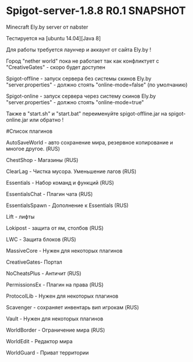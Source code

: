 # Spigot-server-1.8.8 R0.1 SNAPSHOT

Minecraft Ely.by server от nabster

Тестируется на [ubuntu 14.04][Java 8]

Для работы требуется лаунчер и аккаунт от сайта Ely.by !

Город "nether world" пока не работает так как конфликтует с "CreativeGates" - скоро будет доступен

Spigot-offline  -  запуск сервера без системы скинов Ely.by   "server.properties" - должно стоять "online-mode=false" (по умолчанию)

Spigot-online  -  запуск сервера через систему скинов Ely.by   "server.properties" - должно стоять "online-mode=true"

Также в "start.sh" и "start.bat" переименуйте spigot-offline.jar на spigot-online.jar или обратно !

#Список плагинов

AutoSaveWorld -  авто сохранение мира, резервное копирование и многое другое. (RUS)

ChestShop - Магазины (RUS)

ClearLag - Чистка мусора. Уменьшение лагов (RUS)

Essentials - Набор команд и функций (RUS)

EssentialsChat - Плагин чата (RUS)

EssentialsSpawn - Дополнение к Essentials (RUS)

Lift - лифты 

Lokipost - защита от ям, столбов (RUS)

LWC - Защита блоков (RUS)

MassiveCore - Нужен для некоторых плагинов

CreativeGates- Портал

NoCheatsPlus - Античит (RUS)

PermissionsEx - Плагин на права (RUS)

ProtocolLib - Нужен для некоторых плагинов

Scavenger -  сохраняет инвентарь вип игрокам (RUS)

Vault -  Нужен для некоторых плагинов

WorldBorder - Ограничение мира (RUS)

WorldEdit - Редактор мира

WorldGuard - Приват территории
